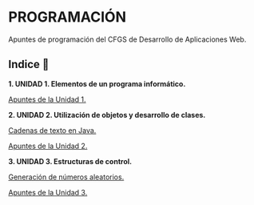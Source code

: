 # PROGRAMACIÓN

Apuntes de programación del CFGS de Desarrollo de Aplicaciones Web.

## Indice 🚀

**1. UNIDAD 1. Elementos de un programa informático.**

  [Apuntes de la Unidad 1.](Tema1/Apuntes.md)
  
**2. UNIDAD 2. Utilización de objetos y desarrollo de clases.**

  [Cadenas de texto en Java.](Tema2/Strings.md)
  
  [Apuntes de la Unidad 2.](Tema2/Apuntes.md)

**3. UNIDAD 3. Estructuras de control.**

  [Generación de números aleatorios.](Tema3/Aleatorios.md)

  [Apuntes de la Unidad 3.](Tema3/Apuntes.md)


